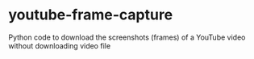 # youtube-frame-capture
Python code to download the screenshots (frames) of a YouTube video without downloading video file 
